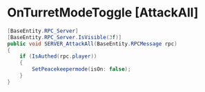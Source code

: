 <Badge type="danger" text="Carbon Compatible"/><Badge type="warning" text="Oxide Compatible"/>
# OnTurretModeToggle [AttackAll]
```csharp
[BaseEntity.RPC_Server]
[BaseEntity.RPC_Server.IsVisible(3f)]
public void SERVER_AttackAll(BaseEntity.RPCMessage rpc)
{
	if (IsAuthed(rpc.player))
	{
		SetPeacekeepermode(isOn: false);
	}
}

```
